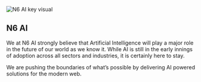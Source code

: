 ![N6 AI key visual](https://user-images.githubusercontent.com/68379148/193430150-a44ac551-1389-4594-866c-0de118d677c1.jpg)

## N6 AI

We at N6 AI strongly believe that Artificial Intelligence will play a major role in the future of our world as we know it. While AI is still in the early innings of adoption across all sectors and industries, it is certainly here to stay.

We are pushing the boundaries of what’s possible by delivering AI powered solutions for the modern web.
